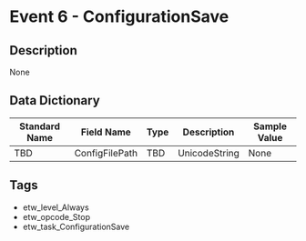 # Event 6 - ConfigurationSave

## Description
None

## Data Dictionary
|Standard Name|Field Name|Type|Description|Sample Value|
|---|---|---|---|---|
|TBD|ConfigFilePath|TBD|UnicodeString|None|None|

## Tags
* etw_level_Always
* etw_opcode_Stop
* etw_task_ConfigurationSave